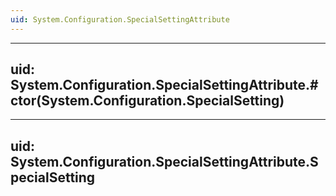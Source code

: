 ```yaml
---
uid: System.Configuration.SpecialSettingAttribute
---
```


---
uid: System.Configuration.SpecialSettingAttribute.#ctor(System.Configuration.SpecialSetting)
---

---
uid: System.Configuration.SpecialSettingAttribute.SpecialSetting
---
